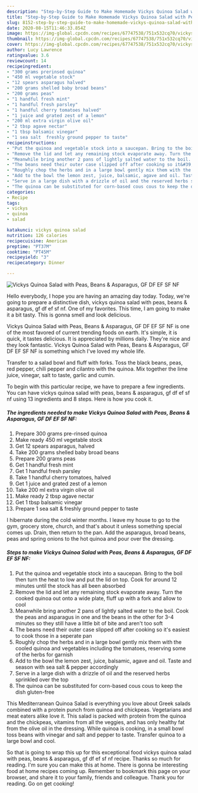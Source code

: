```yaml
---
description: "Step-by-Step Guide to Make Homemade Vickys Quinoa Salad with Peas, Beans &amp;amp; Asparagus, GF DF EF SF NF"
title: "Step-by-Step Guide to Make Homemade Vickys Quinoa Salad with Peas, Beans &amp;amp; Asparagus, GF DF EF SF NF"
slug: 8152-step-by-step-guide-to-make-homemade-vickys-quinoa-salad-with-peas-beans-and-amp-asparagus-gf-df-ef-sf-nf
date: 2020-08-15T11:46:33.854Z
image: https://img-global.cpcdn.com/recipes/67747538/751x532cq70/vickys-quinoa-salad-with-peas-beans-asparagus-gf-df-ef-sf-nf-recipe-main-photo.jpg
thumbnail: https://img-global.cpcdn.com/recipes/67747538/751x532cq70/vickys-quinoa-salad-with-peas-beans-asparagus-gf-df-ef-sf-nf-recipe-main-photo.jpg
cover: https://img-global.cpcdn.com/recipes/67747538/751x532cq70/vickys-quinoa-salad-with-peas-beans-asparagus-gf-df-ef-sf-nf-recipe-main-photo.jpg
author: Lucy Lawrence
ratingvalue: 3.6
reviewcount: 14
recipeingredient:
- "300 grams prerinsed quinoa"
- "450 ml vegetable stock"
- "12 spears asparagus halved"
- "200 grams shelled baby broad beans"
- "200 grams peas"
- "1 handful fresh mint"
- "1 handful fresh parsley"
- "1 handful cherry tomatoes halved"
- "1 juice and grated zest of a lemon"
- "200 ml extra virgin olive oil"
- "2 tbsp agave nectar"
- "1 tbsp balsamic vinegar"
- "1 sea salt  freshly ground pepper to taste"
recipeinstructions:
- "Put the quinoa and vegetable stock into a saucepan. Bring to the boil then turn the heat to low and put the lid on top. Cook for around 12 minutes until the stock has all been absorbed"
- "Remove the lid and let any remaining stock evaporate away. Turn the cooked quinoa out onto a wide plate, fluff up with a fork and allow to cool"
- "Meanwhile bring another 2 pans of lightly salted water to the boil. Cook the peas and asparagus in one and the beans in the other for 3-4 minutes so they still have a little bit of bite and aren&#39;t too soft"
- "The beans need their outer case slipped off after cooking so it&#39;s easiest to cook those in a seperate pan"
- "Roughly chop the herbs and in a large bowl gently mix them with the cooled quinoa and vegetables including the tomatoes, reserving some of the herbs for garnish"
- "Add to the bowl the lemon zest, juice, balsamic, agave and oil. Taste and season with sea salt &amp; pepper accordingly"
- "Serve in a large dish with a drizzle of oil and the reserved herbs sprinkled over the top"
- "The quinoa can be substituted for corn-based cous cous to keep the dish gluten-free"
categories:
- Recipe
tags:
- vickys
- quinoa
- salad

katakunci: vickys quinoa salad 
nutrition: 126 calories
recipecuisine: American
preptime: "PT37M"
cooktime: "PT45M"
recipeyield: "3"
recipecategory: Dinner

---
```



![Vickys Quinoa Salad with Peas, Beans &amp; Asparagus, GF DF EF SF NF](https://img-global.cpcdn.com/recipes/67747538/751x532cq70/vickys-quinoa-salad-with-peas-beans-asparagus-gf-df-ef-sf-nf-recipe-main-photo.jpg)

Hello everybody, I hope you are having an amazing day today. Today, we're going to prepare a distinctive dish, vickys quinoa salad with peas, beans &amp; asparagus, gf df ef sf nf. One of my favorites. This time, I am going to make it a bit tasty. This is gonna smell and look delicious.

Vickys Quinoa Salad with Peas, Beans &amp; Asparagus, GF DF EF SF NF is one of the most favored of current trending foods on earth. It's simple, it is quick, it tastes delicious. It is appreciated by millions daily. They're nice and they look fantastic. Vickys Quinoa Salad with Peas, Beans &amp; Asparagus, GF DF EF SF NF is something which I've loved my whole life.

Transfer to a salad bowl and fluff with forks. Toss the black beans, peas, red pepper, chili pepper and cilantro with the quinoa. Mix together the lime juice, vinegar, salt to taste, garlic and cumin.


To begin with this particular recipe, we have to prepare a few ingredients. You can have vickys quinoa salad with peas, beans &amp; asparagus, gf df ef sf nf using 13 ingredients and 8 steps. Here is how you cook it.

<!--inarticleads1-->

##### The ingredients needed to make Vickys Quinoa Salad with Peas, Beans &amp; Asparagus, GF DF EF SF NF:

1. Prepare 300 grams pre-rinsed quinoa
1. Make ready 450 ml vegetable stock
1. Get 12 spears asparagus, halved
1. Take 200 grams shelled baby broad beans
1. Prepare 200 grams peas
1. Get 1 handful fresh mint
1. Get 1 handful fresh parsley
1. Take 1 handful cherry tomatoes, halved
1. Get 1 juice and grated zest of a lemon
1. Take 200 ml extra virgin olive oil
1. Make ready 2 tbsp agave nectar
1. Get 1 tbsp balsamic vinegar
1. Prepare 1 sea salt &amp; freshly ground pepper to taste


I hibernate during the cold winter months. I leave my house to go to the gym, grocery store, church, and that&#39;s about it unless something special comes up. Drain, then return to the pan. Add the asparagus, broad beans, peas and spring onions to the hot quinoa and pour over the dressing. 

<!--inarticleads2-->

##### Steps to make Vickys Quinoa Salad with Peas, Beans &amp; Asparagus, GF DF EF SF NF:

1. Put the quinoa and vegetable stock into a saucepan. Bring to the boil then turn the heat to low and put the lid on top. Cook for around 12 minutes until the stock has all been absorbed
1. Remove the lid and let any remaining stock evaporate away. Turn the cooked quinoa out onto a wide plate, fluff up with a fork and allow to cool
1. Meanwhile bring another 2 pans of lightly salted water to the boil. Cook the peas and asparagus in one and the beans in the other for 3-4 minutes so they still have a little bit of bite and aren&#39;t too soft
1. The beans need their outer case slipped off after cooking so it&#39;s easiest to cook those in a seperate pan
1. Roughly chop the herbs and in a large bowl gently mix them with the cooled quinoa and vegetables including the tomatoes, reserving some of the herbs for garnish
1. Add to the bowl the lemon zest, juice, balsamic, agave and oil. Taste and season with sea salt &amp; pepper accordingly
1. Serve in a large dish with a drizzle of oil and the reserved herbs sprinkled over the top
1. The quinoa can be substituted for corn-based cous cous to keep the dish gluten-free


This Mediterranean Quinoa Salad is everything you love about Greek salads combined with a protein punch from quinoa and chickpeas. Vegetarians and meat eaters alike love it. This salad is packed with protein from the quinoa and the chickpeas, vitamins from all the veggies, and has only healthy fat from the olive oil in the dressing. While quinoa is cooking, in a small bowl toss beans with vinegar and salt and pepper to taste. Transfer quinoa to a large bowl and cool. 

So that is going to wrap this up for this exceptional food vickys quinoa salad with peas, beans &amp; asparagus, gf df ef sf nf recipe. Thanks so much for reading. I'm sure you can make this at home. There is gonna be interesting food at home recipes coming up. Remember to bookmark this page on your browser, and share it to your family, friends and colleague. Thank you for reading. Go on get cooking!
